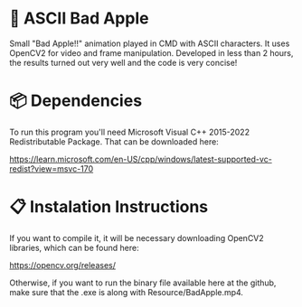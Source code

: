 # 🍎 ASCII Bad Apple
Small "Bad Apple!!" animation played in CMD with ASCII characters. It uses OpenCV2 for video and frame manipulation. Developed in less than 2 hours, the results turned out very well and the code is very concise!

# 📦 Dependencies
To run this program you'll need Microsoft Visual C++ 2015-2022 Redistributable Package. That can be downloaded here: 

https://learn.microsoft.com/en-US/cpp/windows/latest-supported-vc-redist?view=msvc-170

# 📋 Instalation Instructions
If you want to compile it, it will be necessary downloading OpenCV2 libraries, which can be found here: 

https://opencv.org/releases/

Otherwise, if you want to run the binary file available here at the github, make sure that the .exe is along with Resource/BadApple.mp4.
